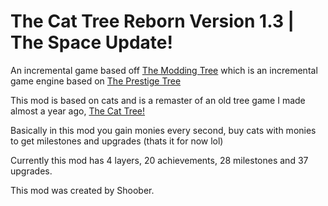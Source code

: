 # The Cat Tree Reborn Version 1.3 | The Space Update!
An incremental game based off [The Modding Tree](https://github.com/Acamaeda/The-Modding-Tree) which is an incremental game engine based on [The Prestige Tree](https://jacorb90.me/Prestige-Tree/)

This mod is based on cats and is a remaster of an old tree game I made almost a year ago, [The Cat Tree!](https://galaxy.click/play/384)

Basically in this mod you gain monies every second, buy cats with monies to get milestones and upgrades (thats it for now lol)

Currently this mod has 4 layers, 20 achievements, 28 milestones and 37 upgrades.

This mod was created by Shoober.